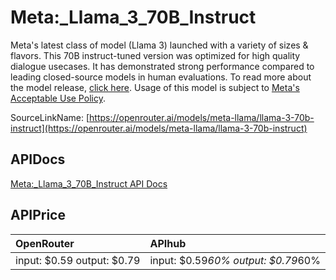 # Meta:_Llama_3_70B_Instruct

Meta's latest class of model (Llama 3) launched with a variety of sizes & flavors. This 70B instruct-tuned version was optimized for high quality dialogue usecases.
It has demonstrated strong performance compared to leading closed-source models in human evaluations.
To read more about the model release, [click here](https://ai.meta.com/blog/meta-llama-3/). Usage of this model is subject to [Meta's Acceptable Use Policy](https://llama.meta.com/llama3/use-policy/).

SourceLinkName: [https://openrouter.ai/models/meta-llama/llama-3-70b-instruct](https://openrouter.ai/models/meta-llama/llama-3-70b-instruct)

## APIDocs

[Meta:_Llama_3_70B_Instruct API Docs](../apis/Meta:_Llama_3_70B_Instruct.md)

## APIPrice

| OpenRouter | APIhub |
|:---|:---|
| input: $0.59 output: $0.79 | input: $0.59*60% output: $0.79*60% |
